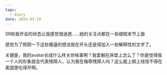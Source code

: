 ```yaml
---
tags:
  - diary
date: 2024-03-19
---
```

SR和我开会的状态让我感觉很迷惑……她的关注点都在一些细枝末节上面

感觉为了照顾一下这些傻逼的想法我在开头还是得加入一些解释性的文字了。

关键是，我的avatar长成什么样关你啥事啊？我爱躺在床垫上怎么了？你是觉得我一个人的形象就会代表残障人，认为我在侮辱残障人吗？这么能上纲上线怪不得在美国里吃得开啊。


